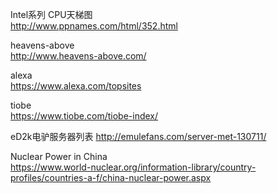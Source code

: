 Intel系列 CPU天梯图	
http://www.ppnames.com/html/352.html

heavens-above	
http://www.heavens-above.com/

alexa	
https://www.alexa.com/topsites

tiobe	
https://www.tiobe.com/tiobe-index/

eD2k电驴服务器列表
http://emulefans.com/server-met-130711/

Nuclear Power in China	
https://www.world-nuclear.org/information-library/country-profiles/countries-a-f/china-nuclear-power.aspx
